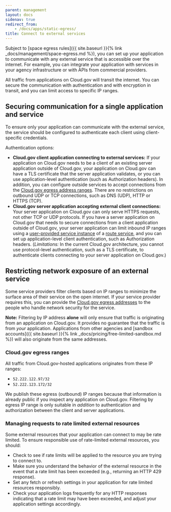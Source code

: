 ```yaml
---
parent: management
layout: docs
sidenav: true
redirect_from: 
    - /docs/apps/static-egress/
title: Connect to external services
---
```


Subject to [space egress rules]({{ site.baseurl }}{% link _docs/management/space-egress.md %}), you can set up your application to communicate with any external service that is accessible over the internet. For example, you can integrate your application with services in your agency infrastructure or with APIs from commercial providers.

All traffic from applications on Cloud.gov will transit the internet. You can secure the communication with authentication and with encryption in transit, and you can limit access to specific IP ranges.

## Securing communication for a single application and service

To ensure only your application can communicate with the external service, the service should be configured to authenticate each client using client-specific credentials.

Authentication options:

* **Cloud.gov client application connecting to external services:** If your application on Cloud.gov needs to be a client of an existing server application outside of Cloud.gov, your application on Cloud.gov can have a TLS certificate that the server application validates, or you can use application-level authentication (such as Authorization headers). In addition, you can configure outside services to accept connections from the [Cloud.gov egress address ranges](#cloudgov-egress-ranges). There are no restrictions on outbound UDP or TCP connections, such as DNS (UDP), HTTP or HTTPS (TCP).
* **Cloud.gov server application accepting external client connections:**  Your server application on Cloud.gov can only serve HTTPS requests, not other TCP or UDP protocols. If you have a server application on Cloud.gov that needs to secure connections from a client application outside of Cloud.gov, your server application can limit inbound IP ranges using a [user-provided service instance](https://docs.cloudfoundry.org/devguide/services/user-provided.html) of a [route service](https://docs.cloudfoundry.org/devguide/services/route-binding.html), and you can set up application-level client authentication, such as Authorization headers. (*Limitations:* In the current Cloud.gov architecture, you cannot use protocol-level authentication, such as a TLS certificate, to authenticate clients connecting to your server application on Cloud.gov.)

## Restricting network exposure of an external service 

Some service providers filter clients based on IP ranges to minimize the surface area of their service on the open internet. If your service provider requires this, you can provide the [Cloud.gov egress addresses](#cloudgov-egress-ranges) to the people who handle network security for the service. 

**Note:** Filtering by IP address **alone** will only ensure that traffic is originating from an application on Cloud.gov. It provides no guarantee that the traffic is from _your_ application. Applications from other agencies and [sandbox accounts]({{ site.baseurl }}{% link _docs/pricing/free-limited-sandbox.md %}) will also originate from the same addresses.


### Cloud.gov egress ranges
All traffic from Cloud.gov-hosted applications originates from these IP ranges:

* `52.222.122.97/32`
* `52.222.123.172/32`

We publish these egress (outbound) IP ranges because that information is already public if you inspect any application on Cloud.gov. Filtering by egress IP range is only suitable in *addition* to authentication and authorization between the client and server applications.

### Managing requests to rate limited external resources

Some external resources that your application can connect to may be rate limited. To ensure responsible use of rate-limited external resources, you should:

* Check to see if rate limits will be applied to the resource you are trying to connect to.
* Make sure you understand the behavior of the external resource in the event that a rate limit has been exceeded (e.g., returning an HTTP 429 response).
* Set any fetch or refresh settings in your application for rate limited resources responsibly.
* Check your application logs frequently for any HTTP responses indicating that a rate limit may have been exceeded, and adjust your application settings accordingly.